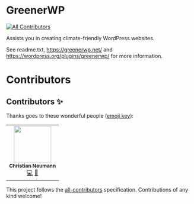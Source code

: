 # GreenerWP
<!-- ALL-CONTRIBUTORS-BADGE:START - Do not remove or modify this section -->
[![All Contributors](https://img.shields.io/badge/all_contributors-1-orange.svg?style=flat-square)](#contributors-)
<!-- ALL-CONTRIBUTORS-BADGE:END -->

Assists you in creating climate-friendly WordPress websites.

See readme.txt, https://greenerwp.net/ and
https://wordpress.org/plugins/greenerwp/ for more information.

# Contributors
## Contributors ✨

Thanks goes to these wonderful people ([emoji key](https://allcontributors.org/docs/en/emoji-key)):

<!-- ALL-CONTRIBUTORS-LIST:START - Do not remove or modify this section -->
<!-- prettier-ignore-start -->
<!-- markdownlint-disable -->
<table>
  <tr>
    <td align="center"><a href="https://utopicode.de/"><img src="https://avatars.githubusercontent.com/u/1172028?v=4?s=100" width="100px;" alt=""/><br /><sub><b>Christian Neumann</b></sub></a><br /><a href="https://github.com/GreenerWP/greenerwp-wordpress-plugin/commits?author=chrneumann" title="Code">💻</a> <a href="#projectManagement-chrneumann" title="Project Management">📆</a></td>
  </tr>
</table>

<!-- markdownlint-restore -->
<!-- prettier-ignore-end -->

<!-- ALL-CONTRIBUTORS-LIST:END -->

This project follows the [all-contributors](https://github.com/all-contributors/all-contributors) specification. Contributions of any kind welcome!